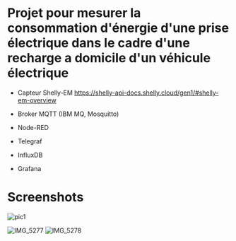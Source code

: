 # Projet pour mesurer la consommation d'énergie d'une prise électrique dans le cadre d'une recharge a domicile d'un véhicule électrique

* Capteur Shelly-EM https://shelly-api-docs.shelly.cloud/gen1/#shelly-em-overview

* Broker MQTT (IBM MQ, Mosquitto)
* Node-RED
* Telegraf
* InfluxDB
* Grafana

# Screenshots
![pic1](https://user-images.githubusercontent.com/98417110/175976438-31c8240c-6efe-4e92-ab8a-2b40e26ee651.png)

![IMG_5277](https://user-images.githubusercontent.com/98417110/175973803-466c8f32-6263-46f4-92b0-768c66dc93bc.PNG)
![IMG_5278](https://user-images.githubusercontent.com/98417110/175972938-9cf24b33-3163-47f4-8c56-558285a9f3d8.PNG)
